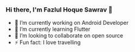 ### Hi there, I'm Fazlul Hoque Sawrav 👋


- 🔭 I’m currently working on Android Developer
- 🌱 I’m currently learning Flutter
- 👯 I’m looking to collaborate on open source
- ⚡ Fun fact:  I love travelling

